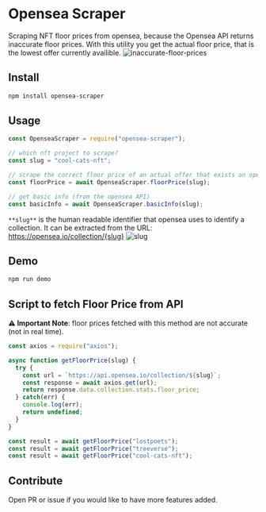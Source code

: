 # Opensea Scraper

Scraping NFT floor prices from opensea, because the Opensea API returns inaccurate floor prices. With this utility you get the actual floor price, that is the lowest offer currently availible.
![inaccurate-floor-prices](https://user-images.githubusercontent.com/44790691/131232128-0601f7d4-a051-4e8e-9963-bd0ba0ea2852.png)

## Install

```bash
npm install opensea-scraper
```

## Usage
```js
const OpenseaScraper = require("opensea-scraper");

// which nft project to scrape?
const slug = "cool-cats-nft";

// scrape the correct floor price of an actual offer that exists on opensea
const floorPrice = await OpenseaScraper.floorPrice(slug);

// get basic info (from the opensea API)
const basicInfo = await OpenseaScraper.basicInfo(slug);
```

`**slug**` is the human readable identifier that opensea uses to identify a collection. It can be extracted from the URL: https://opensea.io/collection/{slug}
![slug](https://user-images.githubusercontent.com/44790691/131232333-b79c50d7-606c-480a-9816-9d750ab798ff.png)

## Demo

```bash
npm run demo
```

## Script to fetch Floor Price from API
**⚠ Important Note**: floor prices fetched with this method are not accurate (not in real time). 
```js
const axios = require("axios");

async function getFloorPrice(slug) {
  try {
    const url = `https://api.opensea.io/collection/${slug}`;
    const response = await axios.get(url);
    return response.data.collection.stats.floor_price;
  } catch(err) {
    console.log(err);
    return undefined;
  }
}

const result = await getFloorPrice("lostpoets");
const result = await getFloorPrice("treeverse");
const result = await getFloorPrice("cool-cats-nft");
```

## Contribute

Open PR or issue if you would like to have more features added.
